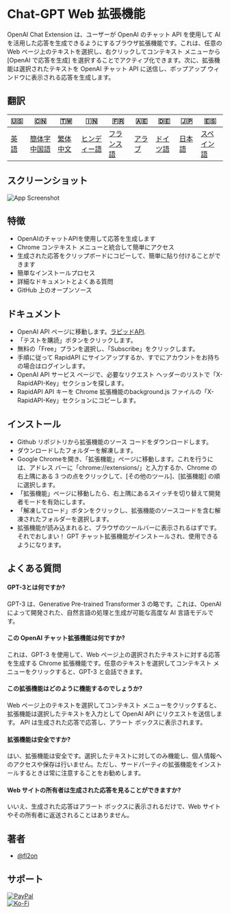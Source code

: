 # Chat-GPT Web 拡張機能

OpenAI Chat Extension は、ユーザーが OpenAI のチャット API を使用して AI を活用した応答を生成できるようにするブラウザ拡張機能です。これは、任意の Web ページ上のテキストを選択し、右クリックしてコンテキスト メニューから \[OpenAI で応答を生成] を選択することでアクティブ化できます。次に、拡張機能は選択されたテキストを OpenAI チャット API に送信し、ポップアップ ウィンドウに表示される応答を生成します。

## 翻訳

| 🇺🇸            | 🇨🇳                      | 🇹🇼                    | 🇮🇳                   | 🇫🇷                  | 🇦🇪                | 🇩🇪                 | 🇯🇵                | 🇪🇸                  |
| --------------- | ------------------------- | ----------------------- | ---------------------- | --------------------- | ------------------- | -------------------- | ------------------- | --------------------- |
| [英語](README.md) | [簡体字中国語](README.zh-CN.md) | [繁体中文](README.zh-TW.md) | [ヒンディー語](README.hi.md) | [フランス語](README.fr.md) | [アラブ](README.ar.md) | [ドイツ語](README.de.md) | [日本語](README.ja.md) | [スペイン語](README.es.md) |

## スクリーンショット

![App Screenshot](https://cdn.discordapp.com/attachments/1008195045960204349/1099103637608878090/New_Website_Blue_Mockup_Instagram_-_Laptop.gif)

## 特徴

-   OpenAIのチャットAPIを使用して応答を生成します
-   Chrome コンテキスト メニューと統合して簡単にアクセス
-   生成された応答をクリップボードにコピーして、簡単に貼り付けることができます
-   簡単なインストールプロセス
-   詳細なドキュメントとよくある質問
-   GitHub 上のオープンソース

## ドキュメント

-   OpenAI API ページに移動します。[ラピッドAPI](https://rapidapi.com/liuzhaolong765481/api/chatgpt-chatgpt3-5-chatgpt4/).
-   「テストを購読」ボタンをクリックします。
-   無料の「Free」プランを選択し、「Subscribe」をクリックします。
-   手順に従って RapidAPI にサインアップするか、すでにアカウントをお持ちの場合はログインします。
-   OpenAI API サービス ページで、必要なリクエスト ヘッダーのリストで「X-RapidAPI-Key」セクションを探します。
-   RapidAPI API キーを Chrome 拡張機能のbackground.js ファイルの「X-RapidAPI-Key」セクションにコピーします。

## インストール

-   Github リポジトリから拡張機能のソース コードをダウンロードします。
-   ダウンロードしたフォルダーを解凍します。
-   Google Chromeを開き、「拡張機能」ページに移動します。これを行うには、アドレス バーに「chrome://extensions/」と入力するか、Chrome の右上隅にある 3 つの点をクリックして、\[その他のツール]、\[拡張機能] の順に選択します。
-   「拡張機能」ページに移動したら、右上隅にあるスイッチを切り替えて開発者モードを有効にします。
-   「解凍してロード」ボタンをクリックし、拡張機能のソースコードを含む解凍されたフォルダーを選択します。
-   拡張機能が読み込まれると、ブラウザのツールバーに表示されるはずです。
    それでおしまい！ GPT チャット拡張機能がインストールされ、使用できるようになります。

## よくある質問

#### GPT-3とは何ですか?

GPT-3 は、Generative Pre-trained Transformer 3 の略です。これは、OpenAI によって開発された、自然言語の処理と生成が可能な高度な AI 言語モデルです。

#### この OpenAI チャット拡張機能は何ですか?

これは、GPT-3 を使用して、Web ページ上の選択されたテキストに対する応答を生成する Chrome 拡張機能です。任意のテキストを選択してコンテキスト メニューをクリックすると、GPT-3 と会話できます。

#### この拡張機能はどのように機能するのでしょうか?

Web ページ上のテキストを選択してコンテキスト メニューをクリックすると、拡張機能は選択したテキストを入力として OpenAI API にリクエストを送信します。 API は生成された応答で応答し、アラート ボックスに表示されます。

#### 拡張機能は安全ですか?

はい、拡張機能は安全です。選択したテキストに対してのみ機能し、個人情報へのアクセスや保存は行いません。ただし、サードパーティの拡張機能をインストールするときは常に注意することをお勧めします。

#### Web サイトの所有者は生成された応答を見ることができますか?

いいえ、生成された応答はアラート ボックスに表示されるだけで、Web サイトやその所有者に返送されることはありません。

## 著者

-   [@fl2on](https://www.github.com/fl2on)

## サポート

[![PayPal](https://img.shields.io/badge/PayPal-00457C?style=for-the-badge&logo=paypal&logoColor=white)](https://paypal.me/nova355killer)  
[![Ko-Fi](https://img.shields.io/badge/kofi-00457C?style=for-the-badge&logo=ko-fi&logoColor=white)](https://ko-fi.com/nova355)

